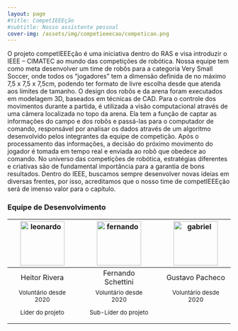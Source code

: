 ```yaml
---
layout: page
#title: CompetIEEEção
#subtitle: Nosso assistente pessoal
cover-img: /assets/img/competieeecao/competicao.png
---
```


O projeto competIEEEção é uma iniciativa dentro do RAS e visa introduzir o IEEE – CIMATEC ao mundo das competições de robótica.
Nossa equipe tem como meta desenvolver um time de robôs para a categoria Very Small Soccer, onde todos os “jogadores” tem a dimensão definida de no máximo 7,5 x 7,5 x 7,5cm, podendo ter formato de livre escolha desde que atenda aos limites de tamanho. O design dos robôs e da arena foram executados em modelagem 3D, baseados em técnicas de CAD.
Para o controle dos movimentos durante a partida, é utilizada a visão computacional através de uma câmera localizada no topo da arena. Ela tem a função de captar as informações do campo e dos robôs e passá-las para o computador de comando, responsável por analisar os dados através de um algoritmo desenvolvido pelos integrantes da equipe de competição. Após o processamento das informações, a decisão do próximo movimento do jogador é tomada em tempo real e enviada ao robô que obedece ao comando.
No universo das competições de robótica, estratégias diferentes e criativas são de fundamental importância para a garantia de bons resultados. Dentro do IEEE, buscamos sempre desenvolver novas ideias em diversas frentes, por isso, acreditamos que o nosso time de competIEEEção será de imenso valor para o capítulo. 



### Equipe de Desenvolvimento
<div class="row">
  <div class=" col-xl-auto offset-xl-0 col-lg-4 offset-lg-0">
    <div class="mobile-side-scroller">
      <table class="table-borderless highlight">
        <thead>
          <tr>
            <th><center><img src="{{ 'assets/img/voluntarios/Heitor_Rivera.jpg' | relative_url }}" width="100" alt="leonardo" class="img-fluid rounded-circle" /></center></th>
            <th></th>
            <th><a href="linkr.bio/kjlyr"><center><img src="{{ 'assets/img/voluntarios/Fernando_Schettini.jpg' | relative_url }}" width="100" alt="fernando" class="img-fluid rounded-circle"/></center></th>
            <th></th>
            <th><center><img src="{{ 'assets/img/voluntarios/Gustavo_Pacheco.jpg' | relative_url }}" width="100" alt="gabriel" class="img-fluid rounded-circle" /></center></th>
          </tr>
        </thead>
        <tbody>
          <tr class="font-weight-bolder" style="text-align: center margin-top: 0">
            <td width="33%"><center>Heitor Rivera</center></td>
            <td></td>
            <td width="33%"><center>Fernando Schettini</center></td>
            <td></td>
            <td width="33%"><center>Gustavo Pacheco</center></td>
          </tr>
          <tr style="text-align: center" >
            <td style="vertical-align: top"><small><center>Voluntário desde 2020 <p/> Líder do projeto</center></small></td>
            <td></td>
            <td style="vertical-align: top"><small><center>Voluntário desde 2020<p/> Sub-Líder do projeto</center></small></td>
            <td></td>
            <td style="vertical-align: top"><small><center>Voluntário desde 2020</center></small></td>
          </tr>
        </tbody>
      </table>
    </div>
  </div>
</div>

